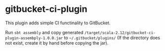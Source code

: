 gitbucket-ci-plugin
========
This plugin adds simple CI functinality to GitBucket.

Run `sbt assembly` and copy generated `/target/scala-2.12/gitbucket-ci-plugin-assembply-1.0.0.jar` to `~/.gitbucket/plugins/` (If the directory does not exist, create it by hand before copying the jar).
